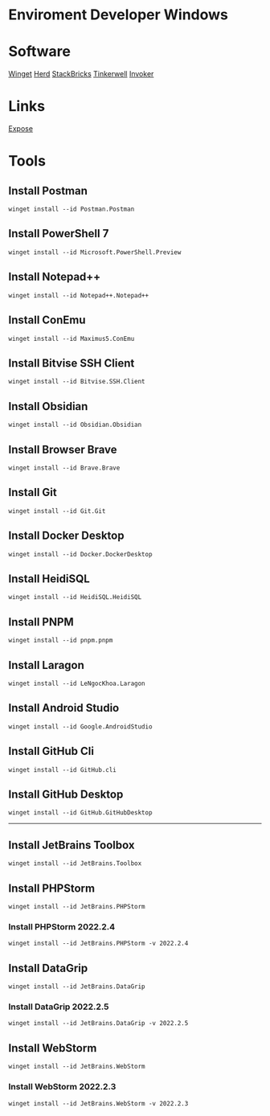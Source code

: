 # Enviroment Developer Windows

# Software
[Winget](https://winget.run/)
[Herd](https://herd.laravel.com/)
[StackBricks](https://stackbricks.app/)
[Tinkerwell](https://tinkerwell.app/)
[Invoker](https://invoker.dev/)

# Links
[Expose](https://expose.dev/)

# Tools

## Install Postman
```
winget install --id Postman.Postman
```

## Install PowerShell 7
```
winget install --id Microsoft.PowerShell.Preview
```

## Install Notepad++
```
winget install --id Notepad++.Notepad++
```

## Install ConEmu
```
winget install --id Maximus5.ConEmu
```

## Install Bitvise SSH Client
```
winget install --id Bitvise.SSH.Client
```

## Install Obsidian
```
winget install --id Obsidian.Obsidian
```

## Install Browser Brave
```
winget install --id Brave.Brave
```

## Install Git
```
winget install --id Git.Git
```

## Install Docker Desktop
```
winget install --id Docker.DockerDesktop
```

## Install HeidiSQL
```
winget install --id HeidiSQL.HeidiSQL
```

## Install PNPM
```
winget install --id pnpm.pnpm
```

## Install Laragon
```
winget install --id LeNgocKhoa.Laragon
```

## Install Android Studio
```
winget install --id Google.AndroidStudio
```

## Install GitHub Cli
```
winget install --id GitHub.cli
```

## Install GitHub Desktop
```
winget install --id GitHub.GitHubDesktop
```

---

## Install JetBrains Toolbox
```
winget install --id JetBrains.Toolbox
```

## Install PHPStorm
```
winget install --id JetBrains.PHPStorm
```

### Install PHPStorm 2022.2.4
```
winget install --id JetBrains.PHPStorm -v 2022.2.4
```

## Install DataGrip
```
winget install --id JetBrains.DataGrip
```

### Install DataGrip 2022.2.5
```
winget install --id JetBrains.DataGrip -v 2022.2.5
```

## Install WebStorm
```
winget install --id JetBrains.WebStorm
```

### Install WebStorm 2022.2.3
```
winget install --id JetBrains.WebStorm -v 2022.2.3
```
